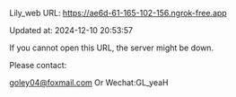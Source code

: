Lily_web URL: https://ae6d-61-165-102-156.ngrok-free.app

Updated at: 2024-12-10 20:53:57

If you cannot open this URL, the server might be down.

Please contact: 

goley04@foxmail.com Or Wechat:GL_yeaH